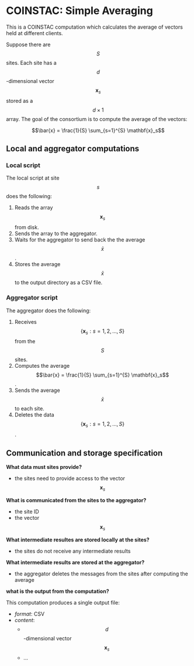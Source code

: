 # COINSTAC: Simple Averaging

This is a COINSTAC computation which calculates the average of vectors held at different clients.

Suppose there are $$S$$ sites. Each site has a $$d$$-dimensional vector $$\mathbf{x}_s$$ stored as a $$d \times 1$$ array. The goal of the consortium is to compute the average of the vectors:

$$\bar{x} = \frac{1}{S} \sum_{s=1}^{S} \mathbf{x}_s$$

## Local and aggregator computations

### Local script

The local script at site $$s$$ does the following:

1. Reads the array $$\mathbf{x}_s$$ from disk.
2. Sends the array to the aggregator.
3. Waits for the aggregator to send back the the average $$\bar{x}$$.
4. Stores the average $$\bar{x}$$ to the output directory as a CSV file.

### Aggregator script

The aggregator does the following:

1. Receives $$\{ \mathbf{x}_s : s =1, 2, \ldots, S\}$$ from the $$S$$ sites.
2. Computes the average $$\bar{x} = \frac{1}{S} \sum_{s=1}^{S} \mathbf{x}_s$$.
3. Sends the average $$\bar{x}$$ to each site.
4. Deletes the data $$\{ \mathbf{x}_s : s =1, 2, \ldots, S\}$$.

## Communication and storage specification

**What data must sites provide?**

* the sites need to provide access to the vector $$\mathbf{x}_s$$

**What is communicated from the sites to the aggregator?**

* the site ID
* the vector $$\mathbf{x}_s$$

**What intermediate resultes are stored locally at the sites?**

* the sites do not receive any intermediate results

**What intermediate results are stored at the aggregator?**

* the aggregator deletes the messages from the sites after computing the average

**what is the output from the computation?**

This computation produces a single output file:

* *format*: CSV
* *content*: 
  * $$d$$-dimensional vector $$\mathbf{x}_s$$
  * ...



